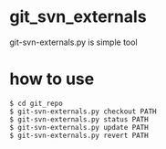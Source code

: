 # git_svn_externals

git-svn-externals.py is simple tool


# how to use

    $ cd git_repo
    $ git-svn-externals.py checkout PATH
    $ git-svn-externals.py status PATH
    $ git-svn-externals.py update PATH
    $ git-svn-externals.py revert PATH
